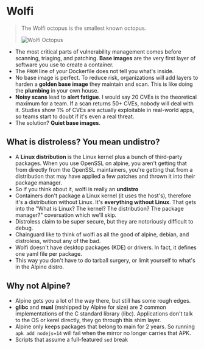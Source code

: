 # Wolfi

> The Wolfi octopus is the smallest known octopus.
> 
> ![Wolfi Octopus](https://i.imgur.com/C0Cynytm.jpeg)

- The most critical parts of vulnerability management comes before scanning, triaging, and patching. **Base images** are the very first layer of software you use to create a container.
- The `FROM` line of your Dockerfile does not tell you what's inside.
- No base image is perfect. To reduce risk, organizations will add layers to harden a **golden base image** they maintain and scan. This is like doing the **plumbing** in your own house.
- **Noisy scans** lead to **alert fatigue**. I would say 20 CVEs is the theoretical maximum for a team. If a scan returns 50+ CVEs, nobody will deal with it. Studies show 1% of CVEs are actually exploitable in real-world apps, so teams start to doubt if it's even a real threat.
- The solution? **Quiet base images**.

## What is distroless? You mean undistro?

- A **Linux distribution** is the Linux kernel plus a bunch of third-party packages. When you use OpenSSL on alpine, you aren't getting that from directly from the OpenSSL maintainers, you're getting that from a distribution that may have applied a few patches and thrown it into their package manager.
- So if you think about it, wolfi is really an **undistro**
- Containers don't package a Linux kernel (it uses the host's), therefore it's a distribution without Linux. It's **everything without Linux**. That gets into the "What is Linux? The kernel? The distribution? The package manager?" coversation which we'll skip.
- Distroless claim to be super secure, but they are notoriously difficult to debug.
- Chainguard like to think of wolfi as all the good of alpine, debian, and distroless, without any of the bad.
- Wolfi doesn't have desktop packages (KDE) or drivers. In fact, it defines one yaml file per package.
- This way you don't have to do tarball surgery, or limit yourself to what's in the Alpine distro.

## Why not Alpine?

- Alpine gets you a lot of the way there, but still has some rough edges.
- **glibc** and **musl** (mshipped by Alpine for size) are 2 common implementations of the C standard library (libc). Applications don't talk to the OS or kerel directly, they go through this shim layer.
- Alpine only keeps packages that belong to main for 2 years. So running `apk add nodejs=14` will fail when the mirror no longer carries that APK.
- Scripts that assume a full-featured `sed` break